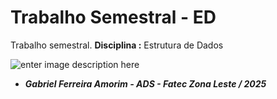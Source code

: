 # Trabalho Semestral - ED

Trabalho semestral.
**Disciplina :** Estrutura de Dados

![enter image description here](https://bkpsitecpsnew.blob.core.windows.net/uploadsitecps/sites/137/2024/08/logo-fatec_zona_leste.png)

 - ***Gabriel Ferreira Amorim  - ADS - Fatec Zona Leste / 2025***